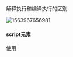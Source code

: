 解释执行和编译执行的区别

![1563967656981](C:\Users\asus\AppData\Roaming\Typora\typora-user-images\1563967656981.png)

#### script元素

使用<script>元素，有两种方式，直接在页面嵌入或者引入外部文件。默认自上而下执行。
在解释器对<script>元素内部的代码求值完毕前，页面的其余内容不会被浏览器加载或显示。
解析引入的外部文件时，页面的处理也会暂停。浏览器遇到body标签才会呈现内容，所以一般把js代码放在body中页面内容的后面。这样可以缩短页面内容呈现的时间。
通常外部的js文件带有.js后缀名，但浏览器不会检查，所以使用php等其它服务端语言动态生成js代码也成了可能。但服务器通常需要看扩展名决定响应哪种MIME类型。
script和img元素，它们的src属性可以指向外域的URL。利用这一点可以实现跨域。

#### script中的其它属性

defer 立即下载，但脚本被延迟到整个页面解析完（遇到html结束标签）再运行。
async  立即下载，但页面不等待脚本的下载和执行，异步加载页面的其它内容。多个脚本无法保证执行顺序。

引入外部文件的好处
可维护性，可缓存，浏览器能根据设置缓存外部js文件，如果有多个页面使用，可以加快页面加载速度。

如果在文档开始处没有发现文档类型声明，浏览器会默认开启混杂模式。

#### noscript元素

浏览器不支持js脚本或者被禁用了，元素里包含的内容会显示出来。用于提示用户。

#### 严格模式

"use strict";
在函数内部上方使用，可以指定函数在严格模式下执行。

#### 定义变量

1.可以使用一条语句定义多个变量

var message = "hi", found  = false, age = 29;

2.使用连等定义变量后面的变量会成为全局变量,应避免

```javascript
function test() {
  var p1 = p2 = 3;
}
test();
console.log(p2)//3
console.log(p1)//p1 is not defined
```

#### 精度问题

```js
console.log(0.1 + 0.2)// 0.30000000000000004
console.log(0.1 + 0.3)// 0.4
```

不要直接判断浮点数是否相等

#### 数据类型

Number，String，Boolean，Null，Undefined。

String：
改变变量中保存的字符串，要先销毁原来的字符串，再用包含新值的字符串填充变量。

Bolean()函数可以将其它类型转为bool类型。false的情况：0、NaN、空串''（没有空格）、null和undefined，其它都为true。

Null表示的是一个空的对象
变量申明，但未赋值.但typeof对没有初始化和没有声明的变量都会返回undefined
这 5 种基本数据类型是按值访问的，因为可以操作保存在变量中的实际的值，对象是引用类型。

#### 其它情况

Infinity 无穷，如果数值超过了上限，会自动转为Infinity，有正负符号。isFinite()函数可以鉴别数值。返回true或false。
0除以0返回NaN,正数除以0返回Infinity，负数除以0返回-Infinity。
任何涉及NaN的运算都会返回NaN。
isNaN()函数，不能被转换为数值的值会返回true。

#### 运算

加：如果一边是字符串一边是数字，会将数字转换为字符串后拼接。

减：如果一边是字符串一边是数字，会将字符串转换为数字后相减，如果字符串无法转换为数字，获得NaN。

#### typeof 

typeof 数值 //number–
typeof 字符串 //string–
typeof 布尔型 //boolean–
typeof undefined //undefined–
typeof null //object
typeof 所有引用类型的值都是 Object 的实例。所以获取对象类型时，不管什么对象都是object，但函数获得的是function

#### instanceof 

可以具体判断对象类型
colors instanceof Array   判断变量 colors 是否是 Array 

#### 类型转换

##### 转换为字符串

1. toString()

  ```javascript
  var num = 1
  console.log(typeof num.toString())//string
  ```

  null和undefined 没有这个方法，使用会报错其它的使用会返回相应的字符串值表现。

  ```js
  NaN.toString()//"NaN"
  ```

2. String()

  ```js
  //可以将null和undefined返回对应的字符串。
  var num 
  console.log(String(num))//undefined
  ```

3. 拼接

  ```js
  var num = 1
  console.log(num + '')//'1'
  ```

##### 转换为数值类型

1.Number()

```js
    var s1 = true
    var s2 = '123'
    var s3 = 'abc123'
    var s4 = '123abc'
    console.log(Number(s1))//1
    console.log(Number(s2))//123
    console.log(Number(s3))//NaN
    console.log(Number(s4))//NaN
```

2.parseInt()

```js
    var s1 = true
    var s2 = '123'
    var s3 = 'abc123'
    var s4 = '123abc'
    console.log(parseInt(s1))//NaN
    console.log(parseInt(s2))//123
    console.log(parseInt(s3))//NaN
    console.log(parseInt(s4))//123
```

3.parseFloat()

```js
 var s2 = '123.1a'
 console.log(parseFloat(s2))//123.1
```

4.+和-符号

```js
    var s1 = true
    var s2 = '123.1a'
    var s3 = 'abc123'
    var s4 = '123abc'
    console.log(+s1)//1
    console.log(+s2)//123.1
    console.log(+s3)//NaN
    console.log(+s4)//NaN
```

#### 负数的二进制码存储

先求绝对值的 二进制码，再求反码，即0变1,1变0，最后加1

#### 逻辑运算符

逻辑与是短路操作，即第一个操作数能决定结果就不会对第二个操作数求值。
逻辑或也是短路操作，第一个操作数是true，就不会对第二个求值了。

#### 比较

在比较字符串时，实际比较的是字符串中每个字符对应的编码值。
任何操作数与NaN比较都是返回false

null==undefined 为true
null===undefined 为false
==在判断两个值时会进行自动的类型转换，而===不会”55”==55会返回true，而”55”===55会返回false；
undefined和null与任何有意义的值比较返回的都是false，但是null与undefined之间互相比较返回的是true。

#### 语句

switch语句使用===判断是否符合case

#### 预解析

函数提升要比变量提升的优先级要高一些，且不会被变量声明覆盖，但是会被变量赋值之后覆盖。

